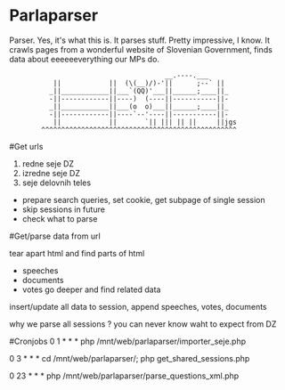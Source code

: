 # Parlaparser
Parser. Yes, it's what this is. It parses stuff. Pretty impressive, I know. It crawls pages from a wonderful website of Slovenian Government, finds data about eeeeeeverything our MPs do.
```
                                       __.----.___
           ||            ||  (\(__)/)-'||      ;--` ||
          _||____________||___`(QQ)'___||______;____||_
          -||------------||----)  (----||-----------||-
          _||____________||___(o  o)___||______;____||_
          -||------------||----`--'----||-----------||-
           ||            ||       `|| ||| || ||     ||jgs
        ^^^^^^^^^^^^^^^^^^^^^^^^^^^^^^^^^^^^^^^^^^^^^^^^^
```


#Get urls
1. redne seje DZ
2. izredne seje DZ
3. seje delovnih teles

- prepare search queries, set cookie, get subpage of single session
- skip sessions in future
- check what to parse

#Get/parse data from url  

tear apart html and find parts of html
- speeches
- documents
- votes
go deeper and find related data

insert/update all data to session, append speeches, votes, documents


why we parse all sessions ? you can never know waht to expect from DZ

#Cronjobs
0 1 * * * php /mnt/web/parlaparser/importer_seje.php

0 3 * * * cd /mnt/web/parlaparser/; php get_shared_sessions.php

0 23 * * * php /mnt/web/parlaparser/parse_questions_xml.php

